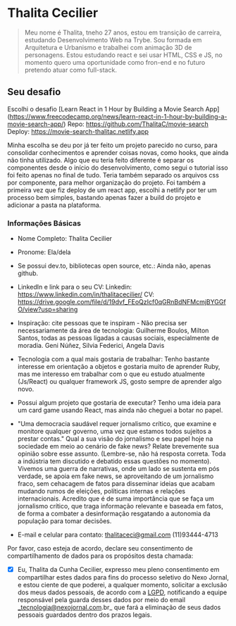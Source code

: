 # Thalita Cecilier

> Meu nome é Thalita, tneho 27 anos, estou em transição de carreira, estudando Desenvolvimento Web na Trybe. Sou formada em Arquitetura e Urbanismo e trabalhei com animação 3D de personagens.
Estou estudando react e sei usar HTML, CSS e JS, no momento quero uma oportunidade como fron-end e no futuro pretendo atuar como full-stack.

## Seu desafio

Escolhi o desafio [Learn React in 1 Hour by Building a Movie Search App] (https://www.freecodecamp.org/news/learn-react-in-1-hour-by-building-a-movie-search-app/)
Repo: https://github.com/ThalitaC/movie-search
Deploy: https://movie-search-thalitac.netlify.app

Minha escolha se deu por já ter feito um projeto parecido no curso, para consolidar conhecimentos e aprender coisas novas, como hooks, que ainda não tinha utilizado. Algo que eu teria feito diferente é separar os componentes desde o início do desenvolvimento, como segui o tutorial isso foi feito apenas no final de tudo. Teria também separado os arquivos css por componente, para melhor organização do projeto. Foi também a primeira vez que fiz deploy de um react app, escolhi a netlify por ter um processo bem simples, bastando apenas fazer a build do projeto e adicionar a pasta na plataforma.



### Informações Básicas

- Nome Completo: 
    Thalita Cecilier

- Pronome: 
    Ela/dela

- Se possui dev.to, bibliotecas open source, etc.: 
    Ainda não, apenas github.

- LinkedIn e link para o seu CV:
  Linkedin: https://www.linkedin.com/in/thalitacecilier/
  CV: https://drive.google.com/file/d/19dvf_FEoQzIcf0qGRnBdNFMcmjBYGGfO/view?usp=sharing

- Inspiração: cite pessoas que te inspiram - Não precisa ser necessariamente da área de tecnologia:
  Guilherme Boulos, Milton Santos, todas as pessoas ligadas a causas sociais, especialmente de moradia.
  Geni Núñez, Silvia Federici, Angela Davis

- Tecnologia com a qual mais gostaria de trabalhar:
  Tenho bastante interesse em orientação a objetos e gostaria muito de aprender Ruby, mas me interesso em trabalhar com o que eu estudo atualmente (Js/React) ou qualquer framework JS, gosto sempre de aprender algo novo.

- Possui algum projeto que gostaria de executar?
  Tenho uma ideia para um card game usando React, mas ainda não cheguei a botar no papel.

- "Uma democracia saudável requer jornalismo crítico, que examine e monitore qualquer governo, uma vez que estamos todos sujeitos a prestar contas." Qual a sua visão do jornalismo e seu papel hoje na sociedade em meio ao cenário de fake news? Relate brevemente sua opinião sobre esse assunto. (Lembre-se, não há resposta correta. Toda a indústria tem discutido e debatido essas questões no momento).
  Vivemos uma guerra de narrativas, onde um lado se sustenta em pós verdade, se apoia em fake news, se aproveitando de um jornalismo fraco, sem cehacagem de fatos para disseminar ideias que acabam mudando rumos de eleições, políticas internas e relações internacionais. Acredito que é de suma importância que se faça um jornalismo crítico, que traga informação relevante e baseada em fatos, de forma a combater a desinformação resgatando a autonomia da população para tomar decisões.

- E-mail e celular para contato:
    thalitaceci@gmail.com
    (11)93444-4713

Por favor, caso esteja de acordo, declare seu consentimento de compartilhamento de dados para os propósitos desta chamada:

- [x] Eu, Thalita da Cunha Cecilier, expresso meu pleno consentimento em compartilhar estes dados para fins do processo seletivo do Nexo Jornal, e estou ciente de que poderei, a qualquer momento, solicitar a exclusão dos meus dados pessoais, de acordo com a [LGPD](http://www.planalto.gov.br/ccivil_03/_ato2015-2018/2018/lei/l13709.htm), notificando a equipe responsável pela guarda desses dados por meio do email _tecnologia@nexojornal.com.br_ que fará a eliminação de seus dados pessoais guardados dentro dos prazos legais.
